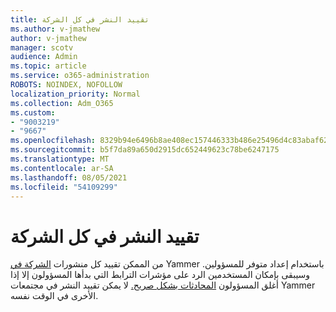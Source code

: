```yaml
---
title: تقييد النشر في كل الشركة
ms.author: v-jmathew
author: v-jmathew
manager: scotv
audience: Admin
ms.topic: article
ms.service: o365-administration
ROBOTS: NOINDEX, NOFOLLOW
localization_priority: Normal
ms.collection: Adm_O365
ms.custom:
- "9003219"
- "9667"
ms.openlocfilehash: 8329b94e6496b8ae408ec157446333b486e25496d4c83abaf62bd22b9f8a1f3c
ms.sourcegitcommit: b5f7da89a650d2915dc652449623c78be6247175
ms.translationtype: MT
ms.contentlocale: ar-SA
ms.lasthandoff: 08/05/2021
ms.locfileid: "54109299"
---
```

# <a name="restrict-posting-to-all-company"></a>تقييد النشر في كل الشركة

من الممكن تقييد كل منشورات [الشركة في](https://support.microsoft.com/office/restrict-all-company-posts-in-yammer-3219d2ae-db15-4c9f-9dd2-28559ae39a97) Yammer باستخدام إعداد متوفر للمسؤولين. وسيبقى بإمكان المستخدمين الرد على مؤشرات الترابط التي بدأها المسؤولون إلا إذا أغلق المسؤولون [المحادثات بشكل صريح.](https://support.microsoft.com/office/pin-close-and-report-conversations-in-yammer-62a5fbc2-ff1b-4418-9334-d2b4b17062cb) لا يمكن تقييد النشر في مجتمعات Yammer الأخرى في الوقت نفسه.
